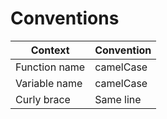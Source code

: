 # Conventions

| Context       | Convention |
| ------------- | ---------- |
| Function name | camelCase  |
| Variable name | camelCase  |
| Curly brace   | Same line  |
